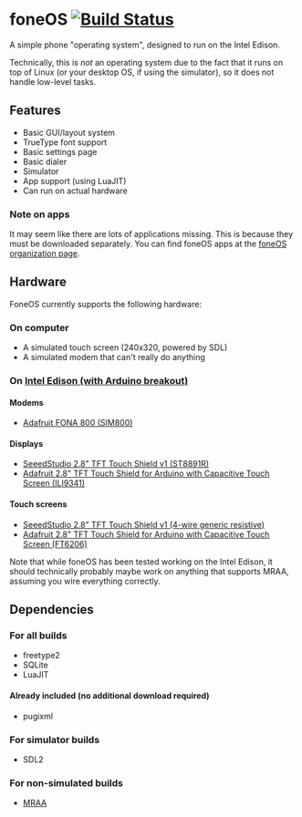 # foneOS [![Build Status](https://img.shields.io/wercker/ci/foneOS/foneOS.svg)](https://app.wercker.com/foneOS/foneOS)

A simple phone "operating system", designed to run on the Intel Edison.

Technically, this is *not* an operating system due to the fact that it runs on top of Linux (or your desktop OS, if using the simulator), so it does not handle low-level tasks.

## Features
* Basic GUI/layout system
* TrueType font support
* Basic settings page
* Basic dialer
* Simulator 
* App support (using LuaJIT)
* Can run on actual hardware

### Note on apps
It may seem like there are lots of applications missing. This is because they must be downloaded separately. You can find foneOS apps at the [foneOS organization page](https://github.com/foneOS).

## Hardware
FoneOS currently supports the following hardware:
### On computer
* A simulated touch screen (240x320, powered by SDL)
* A simulated modem that can't really do anything

### On [Intel Edison (with Arduino breakout)](https://www.sparkfun.com/products/13097)
#### Modems
* [Adafruit FONA 800 (SIM800)](http://www.adafruit.com/product/1946)

#### Displays
* [SeeedStudio 2.8" TFT Touch Shield v1 (ST8891R)](http://www.seeedstudio.com/depot/28-tft-touch-shield-p-864.html)
* [Adafruit 2.8" TFT Touch Shield for Arduino with Capacitive Touch Screen (ILI9341)](https://www.adafruit.com/products/1947)

#### Touch screens
* [SeeedStudio 2.8" TFT Touch Shield v1 (4-wire generic resistive)](http://www.seeedstudio.com/depot/28-tft-touch-shield-p-864.html)
* [Adafruit 2.8" TFT Touch Shield for Arduino with Capacitive Touch Screen (FT6206)](https://www.adafruit.com/products/1947)

Note that while foneOS has been tested working on the Intel Edison, it should technically probably maybe work on anything that supports MRAA, assuming you wire everything correctly.

## Dependencies
### For all builds
* freetype2
* SQLite
* LuaJIT

#### Already included (no additional download required)
* pugixml

### For simulator builds
* SDL2

### For non-simulated builds
* [MRAA](https://github.com/intel-iot-devkit/mraa)
